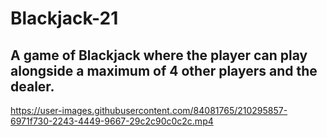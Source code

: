 # Blackjack-21
## A game of Blackjack where the player can play alongside a maximum of 4 other players and the dealer.

https://user-images.githubusercontent.com/84081765/210295857-6971f730-2243-4449-9667-29c2c90c0c2c.mp4

